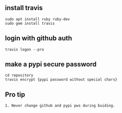 ## install travis

    sudo apt install ruby ruby-dev
    sudo gem install travis

## login with github auth

    travis logon --pro

## make a pypi secure password

    cd repository
    travis encrypt {pypi password without special chars}

## Pro tip
    1. Never change github and pypi pws during buiding.
